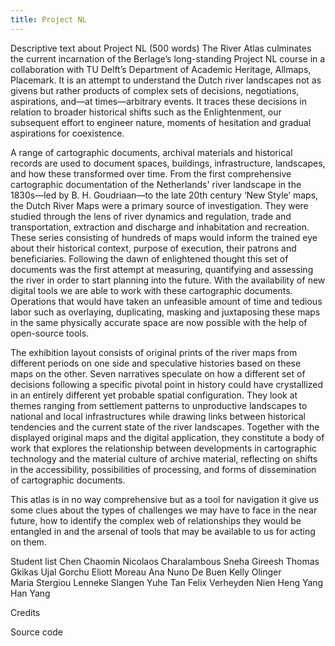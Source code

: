 ```yaml
---
title: Project NL
---
```

Descriptive text about Project NL (500 words)
The River Atlas culminates the current incarnation of the Berlage’s long-standing Project NL course in a collaboration with TU Delft’s Department of Academic Heritage, Allmaps, Placemark. It is an attempt to understand the Dutch river landscapes not as givens but rather products of complex sets of decisions, negotiations, aspirations, and—at times—arbitrary events. It traces these decisions in relation to broader historical shifts such as the Enlightenment, our subsequent effort to engineer nature, moments of hesitation and gradual aspirations for coexistence. 

 A range of cartographic documents, archival materials and historical records are used to  document spaces, buildings, infrastructure, landscapes, and how these transformed over time. From the first comprehensive cartographic documentation of the Netherlands' river landscape in the 1830s—led by B. H. Goudriaan—to the late 20th century ‘New Style’ maps, the Dutch River Maps were a primary source of investigation. They were studied through the lens of river dynamics and regulation, trade and transportation, extraction and discharge and inhabitation and recreation. These series consisting of hundreds of maps would inform the trained eye about their historical context, purpose of execution, their patrons and beneficiaries. Following the dawn of enlightened thought this set of documents was the first attempt at measuring, quantifying and assessing the river in order to start planning into the future. With the availability of new digital tools we are able to work with these cartographic documents. Operations that would have taken an unfeasible amount of time and tedious labor such as overlaying, duplicating, masking and juxtaposing these maps in the same physically accurate space are now possible with the help of open-source tools. 

The exhibition layout consists of original prints of the river maps from different periods on one side and speculative histories based on these maps on the other. Seven narratives speculate on how a different set of decisions following a specific pivotal point in history could have crystallized in an entirely different yet probable spatial configuration. They look at themes ranging from settlement patterns to unproductive landscapes to national and local infrastructures while drawing links between historical tendencies and the current state of the river landscapes. Together with the displayed original maps and the digital application, they constitute a body of work that explores the relationship between developments in cartographic technology and the material culture of archive material, reflecting on shifts in the accessibility, possibilities of processing, and forms of dissemination of cartographic documents.
  
This atlas is in no way comprehensive but as a tool for navigation it give us some clues about the types of challenges we may have to face in the near future, how to identify the complex web of relationships they would be entangled in and the arsenal of tools that may be available to us for acting on them. 


Student list
Chen Chaomin
Nicolaos Charalambous
Sneha Gireesh
Thomas Gkikas
Ujal Gorchu
Eliott Moreau
Ana Nuno De Buen
Kelly Olinger	 	
Maria Stergiou
Lenneke Slangen	
Yuhe Tan
Felix Verheyden	
Nien Heng Yang
Han Yang

Credits

Source code
